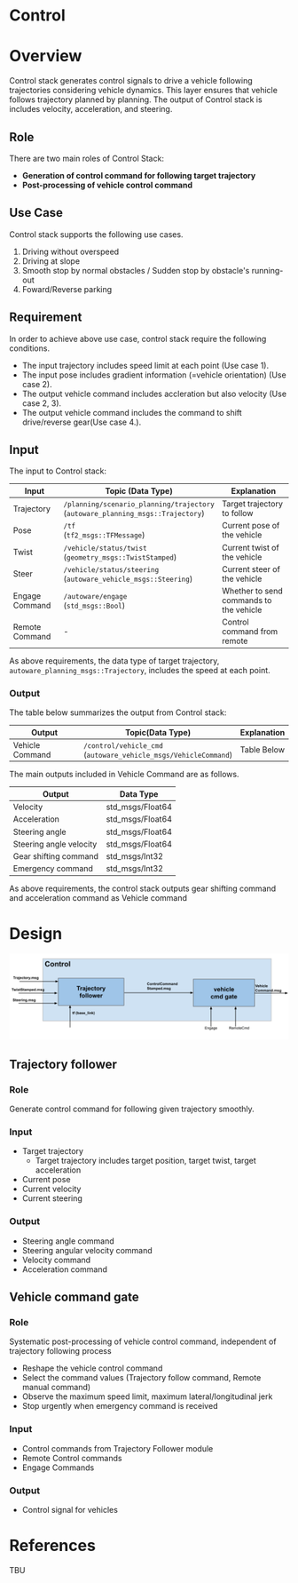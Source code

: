 # Control

# Overview

Control stack generates control signals to drive a vehicle following trajectories considering vehicle dynamics.
This layer ensures that vehicle follows trajectory planned by planning.
The output of Control stack is includes velocity, acceleration, and steering.

## Role

There are two main roles of Control Stack:

- **Generation of control command for following target trajectory**
- **Post-processing of vehicle control command**

## Use Case

Control stack supports the following use cases.

1. Driving without overspeed
2. Driving at slope
3. Smooth stop by normal obstacles / Sudden stop by obstacle's running-out
4. Foward/Reverse parking

## Requirement

In order to achieve above use case, control stack require the following conditions.

- The input trajectory includes speed limit at each point (Use case 1).
- The input pose includes gradient information (=vehicle orientation) (Use case 2).
- The output vehicle command includes accleration but also velocity (Use case 2, 3).
- The output vehicle command includes the command to shift drive/reverse gear(Use case 4.).

## Input

The input to Control stack:

| Input          | Topic (Data Type)                                                                   | Explanation                             |
| -------------- | ----------------------------------------------------------------------------------- | --------------------------------------- |
| Trajectory     | `/planning/scenario_planning/trajectory` <br>(`autoware_planning_msgs::Trajectory`) | Target trajectory to follow             |
| Pose           | `/tf` <br>(`tf2_msgs::TFMessage`)                                                   | Current pose of the vehicle             |
| Twist          | `/vehicle/status/twist` <br> (`geometry_msgs::TwistStamped`)                        | Current twist of the vehicle            |
| Steer          | `/vehicle/status/steering`<br>(`autoware_vehicle_msgs::Steering`)                   | Current steer of the vehicle            |
| Engage Command | `/autoware/engage`<br>(`std_msgs::Bool`)                                            | Whether to send commands to the vehicle |
| Remote Command | -                                                                                   | Control command from remote             |

As above requirements, the data type of target trajectory, `autoware_planning_msgs::Trajectory`, includes the speed at each point.

### Output

The table below summarizes the output from Control stack:

| Output          | Topic(Data Type)                                                   | Explanation |
| --------------- | ------------------------------------------------------------------ | ----------- |
| Vehicle Command | `/control/vehicle_cmd`<br>(`autoware_vehicle_msgs/VehicleCommand`) | Table Below |

The main outputs included in Vehicle Command are as follows.

| Output                  | Data Type        |
| ----------------------- | ---------------- |
| Velocity                | std_msgs/Float64 |
| Acceleration            | std_msgs/Float64 |
| Steering angle          | std_msgs/Float64 |
| Steering angle velocity | std_msgs/Float64 |
| Gear shifting command   | std_msgs/Int32   |
| Emergency command       | std_msgs/Int32   |

As above requirements, the control stack outputs gear shifting command and acceleration command as Vehicle command

# Design

![Control_component](/design/img/Control_overview.svg)

## Trajectory follower

### Role

Generate control command for following given trajectory smoothly.

### Input

- Target trajectory
  - Target trajectory includes target position, target twist, target acceleration
- Current pose
- Current velocity
- Current steering

### Output

- Steering angle command
- Steering angular velocity command
- Velocity command
- Acceleration command

## Vehicle command gate

### Role

Systematic post-processing of vehicle control command, independent of trajectory following process

- Reshape the vehicle control command
- Select the command values (Trajectory follow command, Remote manual command)
- Observe the maximum speed limit, maximum lateral/longitudinal jerk
- Stop urgently when emergency command is received

### Input

- Control commands from Trajectory Follower module
- Remote Control commands
- Engage Commands

### Output

- Control signal for vehicles

# References

TBU
